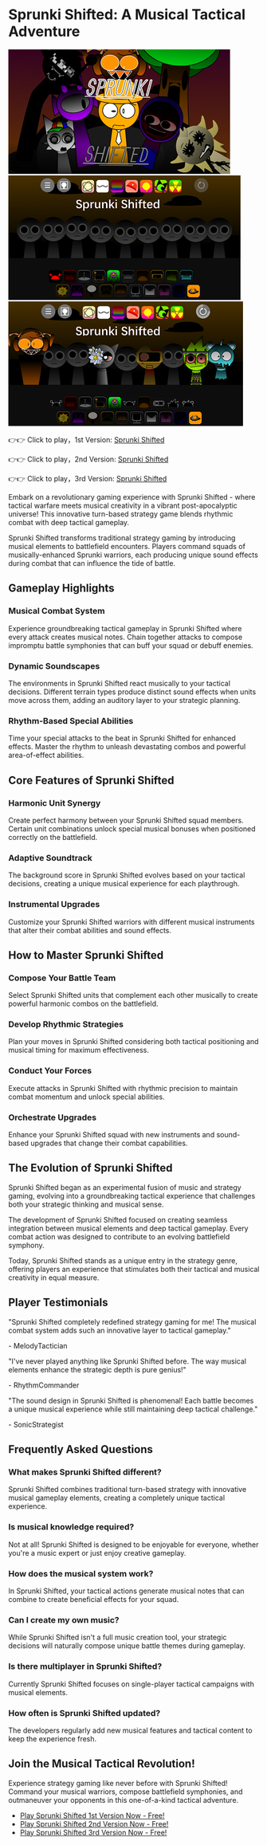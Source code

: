 # Sprunki Shifted: A Musical Tactical Adventure

![Sprunki Shifted](https://raw.githubusercontent.com/Sprunki-Shifted-Unblock/.github/refs/heads/main/sprunki-shifted.png "Sprunki Shifted")
![Sprunki Shifted](https://raw.githubusercontent.com/Sprunki-Shifted-Unblock/.github/refs/heads/main/sprunki-shifted-2.png "Sprunki Shifted")
![Sprunki Shifted](https://raw.githubusercontent.com/Sprunki-Shifted-Unblock/.github/refs/heads/main/sprunki-shifted-3.png "Sprunki Shifted")

👉👉 Click to play，1st Version: [Sprunki Shifted](https://sprunksters.com/sprunki-shifted/ "Sprunki Shifted")

👉👉 Click to play，2nd Version: [Sprunki Shifted](https://sprunkiscrunkly.com/sprunki-shifted/ "Sprunki Shifted")

👉👉 Click to play，3rd Version: [Sprunki Shifted](https://sprunkipyramixed.com/sprunki-shifted/ "Sprunki Shifted")

Embark on a revolutionary gaming experience with Sprunki Shifted - where tactical warfare meets musical creativity in a vibrant post-apocalyptic universe! This innovative turn-based strategy game blends rhythmic combat with deep tactical gameplay.

Sprunki Shifted transforms traditional strategy gaming by introducing musical elements to battlefield encounters. Players command squads of musically-enhanced Sprunki warriors, each producing unique sound effects during combat that can influence the tide of battle.

## Gameplay Highlights

### Musical Combat System
Experience groundbreaking tactical gameplay in Sprunki Shifted where every attack creates musical notes. Chain together attacks to compose impromptu battle symphonies that can buff your squad or debuff enemies.

### Dynamic Soundscapes
The environments in Sprunki Shifted react musically to your tactical decisions. Different terrain types produce distinct sound effects when units move across them, adding an auditory layer to your strategic planning.

### Rhythm-Based Special Abilities
Time your special attacks to the beat in Sprunki Shifted for enhanced effects. Master the rhythm to unleash devastating combos and powerful area-of-effect abilities.

## Core Features of Sprunki Shifted

### Harmonic Unit Synergy
Create perfect harmony between your Sprunki Shifted squad members. Certain unit combinations unlock special musical bonuses when positioned correctly on the battlefield.

### Adaptive Soundtrack
The background score in Sprunki Shifted evolves based on your tactical decisions, creating a unique musical experience for each playthrough.

### Instrumental Upgrades
Customize your Sprunki Shifted warriors with different musical instruments that alter their combat abilities and sound effects.

## How to Master Sprunki Shifted

### Compose Your Battle Team
Select Sprunki Shifted units that complement each other musically to create powerful harmonic combos on the battlefield.

### Develop Rhythmic Strategies
Plan your moves in Sprunki Shifted considering both tactical positioning and musical timing for maximum effectiveness.

### Conduct Your Forces
Execute attacks in Sprunki Shifted with rhythmic precision to maintain combat momentum and unlock special abilities.

### Orchestrate Upgrades
Enhance your Sprunki Shifted squad with new instruments and sound-based upgrades that change their combat capabilities.

## The Evolution of Sprunki Shifted

Sprunki Shifted began as an experimental fusion of music and strategy gaming, evolving into a groundbreaking tactical experience that challenges both your strategic thinking and musical sense.

The development of Sprunki Shifted focused on creating seamless integration between musical elements and deep tactical gameplay. Every combat action was designed to contribute to an evolving battlefield symphony.

Today, Sprunki Shifted stands as a unique entry in the strategy genre, offering players an experience that stimulates both their tactical and musical creativity in equal measure.

## Player Testimonials

"Sprunki Shifted completely redefined strategy gaming for me! The musical combat system adds such an innovative layer to tactical gameplay."

\- MelodyTactician

"I've never played anything like Sprunki Shifted before. The way musical elements enhance the strategic depth is pure genius!"

\- RhythmCommander

"The sound design in Sprunki Shifted is phenomenal! Each battle becomes a unique musical experience while still maintaining deep tactical challenge."

\- SonicStrategist

## Frequently Asked Questions

### What makes Sprunki Shifted different?
Sprunki Shifted combines traditional turn-based strategy with innovative musical gameplay elements, creating a completely unique tactical experience.

### Is musical knowledge required?
Not at all! Sprunki Shifted is designed to be enjoyable for everyone, whether you're a music expert or just enjoy creative gameplay.

### How does the musical system work?
In Sprunki Shifted, your tactical actions generate musical notes that can combine to create beneficial effects for your squad.

### Can I create my own music?
While Sprunki Shifted isn't a full music creation tool, your strategic decisions will naturally compose unique battle themes during gameplay.

### Is there multiplayer in Sprunki Shifted?
Currently Sprunki Shifted focuses on single-player tactical campaigns with musical elements.

### How often is Sprunki Shifted updated?
The developers regularly add new musical features and tactical content to keep the experience fresh.

## Join the Musical Tactical Revolution!

Experience strategy gaming like never before with Sprunki Shifted! Command your musical warriors, compose battlefield symphonies, and outmaneuver your opponents in this one-of-a-kind tactical adventure.

- [Play Sprunki Shifted 1st Version Now - Free!](https://sprunksters.com/sprunki-shifted/)
- [Play Sprunki Shifted 2nd Version Now - Free!](https://sprunkiscrunkly.com/sprunki-shifted/)
- [Play Sprunki Shifted 3rd Version Now - Free!](https://sprunkipyramixed.com/sprunki-shifted/)
